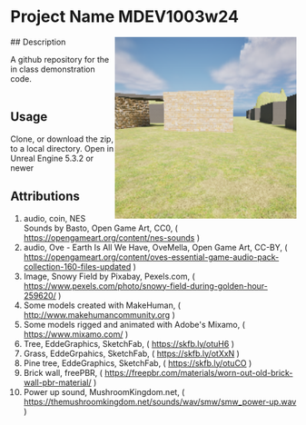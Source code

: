 # Project Name  MDEV1003w24
<img src="Saved/AutoScreenshot.png" width="320"  align="right" />
## Description

A github repository for the in class demonstration code.<br><br> 
 
## Usage
Clone, or download the zip, to a local directory. Open in Unreal Engine 5.3.2 or newer

## Attributions

1. audio, coin, NES Sounds by  Basto, Open Game Art, CC0, ( https://opengameart.org/content/nes-sounds )
2. audio,  Ove - Earth Is All We Have, OveMella, Open Game Art, CC-BY, ( https://opengameart.org/content/oves-essential-game-audio-pack-collection-160-files-updated )
3. Image, Snowy Field by Pixabay, Pexels.com, ( https://www.pexels.com/photo/snowy-field-during-golden-hour-259620/ )
4. Some models created with MakeHuman, ( http://www.makehumancommunity.org )
5. Some models rigged and animated with Adobe's Mixamo, ( https://www.mixamo.com/ )
6. Tree, EddeGraphics, SketchFab, ( https://skfb.ly/otuH6 )
7. Grass, EddeGrpahics, SketchFab, ( https://skfb.ly/otXxN )
8. Pine tree, EddeGraphics, SketchFab, ( https://skfb.ly/otuCO )
9. Brick wall, freePBR, ( https://freepbr.com/materials/worn-out-old-brick-wall-pbr-material/ )
10. Power up sound, MushroomKingdom.net, ( https://themushroomkingdom.net/sounds/wav/smw/smw_power-up.wav )



